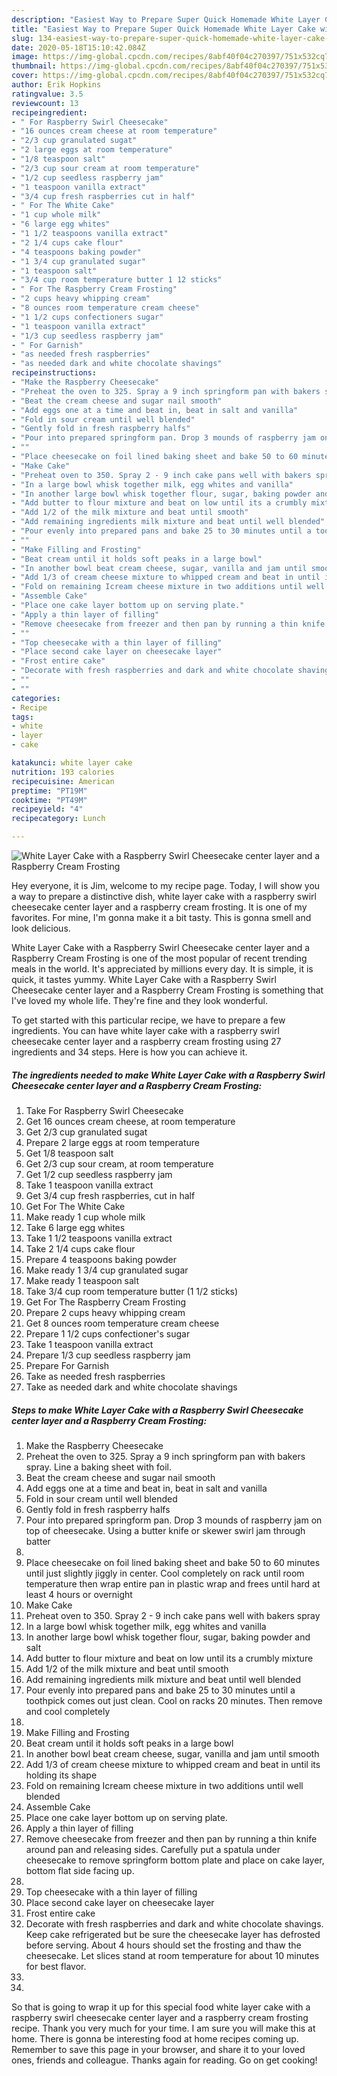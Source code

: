 ```yaml
---
description: "Easiest Way to Prepare Super Quick Homemade White Layer Cake with a Raspberry Swirl Cheesecake center layer and a Raspberry Cream Frosting"
title: "Easiest Way to Prepare Super Quick Homemade White Layer Cake with a Raspberry Swirl Cheesecake center layer and a Raspberry Cream Frosting"
slug: 134-easiest-way-to-prepare-super-quick-homemade-white-layer-cake-with-a-raspberry-swirl-cheesecake-center-layer-and-a-raspberry-cream-frosting
date: 2020-05-18T15:10:42.084Z
image: https://img-global.cpcdn.com/recipes/8abf40f04c270397/751x532cq70/white-layer-cake-with-a-raspberry-swirl-cheesecake-center-layer-and-a-raspberry-cream-frosting-recipe-main-photo.jpg
thumbnail: https://img-global.cpcdn.com/recipes/8abf40f04c270397/751x532cq70/white-layer-cake-with-a-raspberry-swirl-cheesecake-center-layer-and-a-raspberry-cream-frosting-recipe-main-photo.jpg
cover: https://img-global.cpcdn.com/recipes/8abf40f04c270397/751x532cq70/white-layer-cake-with-a-raspberry-swirl-cheesecake-center-layer-and-a-raspberry-cream-frosting-recipe-main-photo.jpg
author: Erik Hopkins
ratingvalue: 3.5
reviewcount: 13
recipeingredient:
- " For Raspberry Swirl Cheesecake"
- "16 ounces cream cheese at room temperature"
- "2/3 cup granulated sugat"
- "2 large eggs at room temperature"
- "1/8 teaspoon salt"
- "2/3 cup sour cream at room temperature"
- "1/2 cup seedless raspberry jam"
- "1 teaspoon vanilla extract"
- "3/4 cup fresh raspberries cut in half"
- " For The White Cake"
- "1 cup whole milk"
- "6 large egg whites"
- "1 1/2 teaspoons vanilla extract"
- "2 1/4 cups cake flour"
- "4 teaspoons baking powder"
- "1 3/4 cup granulated sugar"
- "1 teaspoon salt"
- "3/4 cup room temperature butter 1 12 sticks"
- " For The Raspberry Cream Frosting"
- "2 cups heavy whipping cream"
- "8 ounces room temperature cream cheese"
- "1 1/2 cups confectioners sugar"
- "1 teaspoon vanilla extract"
- "1/3 cup seedless raspberry jam"
- " For Garnish"
- "as needed fresh raspberries"
- "as needed dark and white chocolate shavings"
recipeinstructions:
- "Make the Raspberry Cheesecake"
- "Preheat the oven to 325. Spray a 9 inch springform pan with bakers spray. Line a baking sheet with foil."
- "Beat the cream cheese and sugar nail smooth"
- "Add eggs one at a time and beat in, beat in salt and vanilla"
- "Fold in sour cream until well blended"
- "Gently fold in fresh raspberry halfs"
- "Pour into prepared springform pan. Drop 3 mounds of raspberry jam on top of cheesecake. Using a butter knife or skewer swirl jam through batter"
- ""
- "Place cheesecake on foil lined baking sheet and bake 50 to 60 minutes until just slightly jiggly in center. Cool completely  on rack until room temperature then wrap entire pan in plastic wrap and frees until hard at least 4 hours or overnight"
- "Make Cake"
- "Preheat oven to 350. Spray 2 - 9 inch cake pans well with bakers spray"
- "In a large bowl whisk together milk, egg whites and vanilla"
- "In another large bowl whisk together flour, sugar, baking powder and salt"
- "Add butter to flour mixture and beat on low until its a crumbly mixture"
- "Add 1/2 of the milk mixture and beat until smooth"
- "Add remaining ingredients milk mixture and beat until well blended"
- "Pour evenly into prepared pans and bake 25 to 30 minutes until a toothpick comes out just clean. Cool on racks 20 minutes. Then remove and cool completely"
- ""
- "Make Filling and Frosting"
- "Beat cream until it holds soft peaks in a large bowl"
- "In another bowl beat cream cheese, sugar, vanilla and jam until smooth"
- "Add 1/3 of cream cheese mixture to whipped cream and beat in until its holding its shape"
- "Fold on remaining Icream cheese mixture in two additions until well blended"
- "Assemble Cake"
- "Place one cake layer bottom up on serving plate."
- "Apply a thin layer of filling"
- "Remove cheesecake from freezer and then pan by running a thin knife around pan and releasing sides. Carefully put a spatula under cheesecake to remove springform bottom plate and place on cake layer, bottom flat side facing up."
- ""
- "Top cheesecake with a thin layer of filling"
- "Place second cake layer on cheesecake layer"
- "Frost entire cake"
- "Decorate with fresh raspberries and dark and white chocolate shavings.  Keep cake refrigerated but be sure the cheesecake layer has defrosted before serving. About 4 hours should set the frosting and thaw the cheesecake. Let slices stand at room temperature for about 10 minutes for best flavor."
- ""
- ""
categories:
- Recipe
tags:
- white
- layer
- cake

katakunci: white layer cake 
nutrition: 193 calories
recipecuisine: American
preptime: "PT19M"
cooktime: "PT49M"
recipeyield: "4"
recipecategory: Lunch

---
```



![White Layer Cake with a Raspberry Swirl Cheesecake center layer and a Raspberry Cream Frosting](https://img-global.cpcdn.com/recipes/8abf40f04c270397/751x532cq70/white-layer-cake-with-a-raspberry-swirl-cheesecake-center-layer-and-a-raspberry-cream-frosting-recipe-main-photo.jpg)

Hey everyone, it is Jim, welcome to my recipe page. Today, I will show you a way to prepare a distinctive dish, white layer cake with a raspberry swirl cheesecake center layer and a raspberry cream frosting. It is one of my favorites. For mine, I'm gonna make it a bit tasty. This is gonna smell and look delicious.



White Layer Cake with a Raspberry Swirl Cheesecake center layer and a Raspberry Cream Frosting is one of the most popular of recent trending meals in the world. It's appreciated by millions every day. It is simple, it is quick, it tastes yummy. White Layer Cake with a Raspberry Swirl Cheesecake center layer and a Raspberry Cream Frosting is something that I've loved my whole life. They're fine and they look wonderful.


To get started with this particular recipe, we have to prepare a few ingredients. You can have white layer cake with a raspberry swirl cheesecake center layer and a raspberry cream frosting using 27 ingredients and 34 steps. Here is how you can achieve it.

<!--inarticleads1-->

##### The ingredients needed to make White Layer Cake with a Raspberry Swirl Cheesecake center layer and a Raspberry Cream Frosting:

1. Take  For Raspberry Swirl Cheesecake
1. Get 16 ounces cream cheese, at room temperature
1. Get 2/3 cup granulated sugat
1. Prepare 2 large eggs at room temperature
1. Get 1/8 teaspoon salt
1. Get 2/3 cup sour cream, at room temperature
1. Get 1/2 cup seedless raspberry jam
1. Take 1 teaspoon vanilla extract
1. Get 3/4 cup fresh raspberries, cut in half
1. Get  For The White Cake
1. Make ready 1 cup whole milk
1. Take 6 large egg whites
1. Take 1 1/2 teaspoons vanilla extract
1. Take 2 1/4 cups cake flour
1. Prepare 4 teaspoons baking powder
1. Make ready 1 3/4 cup granulated sugar
1. Make ready 1 teaspoon salt
1. Take 3/4 cup room temperature butter (1 1/2 sticks)
1. Get  For The Raspberry Cream Frosting
1. Prepare 2 cups heavy whipping cream
1. Get 8 ounces room temperature cream cheese
1. Prepare 1 1/2 cups confectioner&#39;s sugar
1. Take 1 teaspoon vanilla extract
1. Prepare 1/3 cup seedless raspberry jam
1. Prepare  For Garnish
1. Take as needed fresh raspberries
1. Take as needed dark and white chocolate shavings




<!--inarticleads2-->

##### Steps to make White Layer Cake with a Raspberry Swirl Cheesecake center layer and a Raspberry Cream Frosting:

1. Make the Raspberry Cheesecake
1. Preheat the oven to 325. Spray a 9 inch springform pan with bakers spray. Line a baking sheet with foil.
1. Beat the cream cheese and sugar nail smooth
1. Add eggs one at a time and beat in, beat in salt and vanilla
1. Fold in sour cream until well blended
1. Gently fold in fresh raspberry halfs
1. Pour into prepared springform pan. Drop 3 mounds of raspberry jam on top of cheesecake. Using a butter knife or skewer swirl jam through batter
1. 
1. Place cheesecake on foil lined baking sheet and bake 50 to 60 minutes until just slightly jiggly in center. Cool completely  on rack until room temperature then wrap entire pan in plastic wrap and frees until hard at least 4 hours or overnight
1. Make Cake
1. Preheat oven to 350. Spray 2 - 9 inch cake pans well with bakers spray
1. In a large bowl whisk together milk, egg whites and vanilla
1. In another large bowl whisk together flour, sugar, baking powder and salt
1. Add butter to flour mixture and beat on low until its a crumbly mixture
1. Add 1/2 of the milk mixture and beat until smooth
1. Add remaining ingredients milk mixture and beat until well blended
1. Pour evenly into prepared pans and bake 25 to 30 minutes until a toothpick comes out just clean. Cool on racks 20 minutes. Then remove and cool completely
1. 
1. Make Filling and Frosting
1. Beat cream until it holds soft peaks in a large bowl
1. In another bowl beat cream cheese, sugar, vanilla and jam until smooth
1. Add 1/3 of cream cheese mixture to whipped cream and beat in until its holding its shape
1. Fold on remaining Icream cheese mixture in two additions until well blended
1. Assemble Cake
1. Place one cake layer bottom up on serving plate.
1. Apply a thin layer of filling
1. Remove cheesecake from freezer and then pan by running a thin knife around pan and releasing sides. Carefully put a spatula under cheesecake to remove springform bottom plate and place on cake layer, bottom flat side facing up.
1. 
1. Top cheesecake with a thin layer of filling
1. Place second cake layer on cheesecake layer
1. Frost entire cake
1. Decorate with fresh raspberries and dark and white chocolate shavings.  Keep cake refrigerated but be sure the cheesecake layer has defrosted before serving. About 4 hours should set the frosting and thaw the cheesecake. Let slices stand at room temperature for about 10 minutes for best flavor.
1. 
1. 




So that is going to wrap it up for this special food white layer cake with a raspberry swirl cheesecake center layer and a raspberry cream frosting recipe. Thank you very much for your time. I am sure you will make this at home. There is gonna be interesting food at home recipes coming up. Remember to save this page in your browser, and share it to your loved ones, friends and colleague. Thanks again for reading. Go on get cooking!
